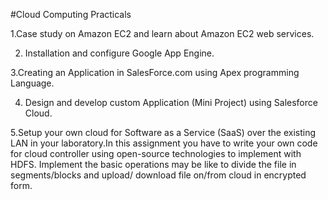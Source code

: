 #Cloud Computing Practicals

1.Case study on Amazon EC2 and learn about Amazon EC2 web services.

2. Installation and configure Google App Engine.
   
3.Creating an Application in SalesForce.com using Apex programming Language.

4. Design and develop custom Application (Mini Project) using Salesforce Cloud.
   
5.Setup your own cloud for Software as a Service (SaaS) over the existing LAN in your laboratory.In this assignment you have to write your own code for cloud controller using open-source technologies to 
implement with HDFS. Implement the basic operations may be like to divide the file in segments/blocks and upload/ download file on/from cloud in encrypted form.
